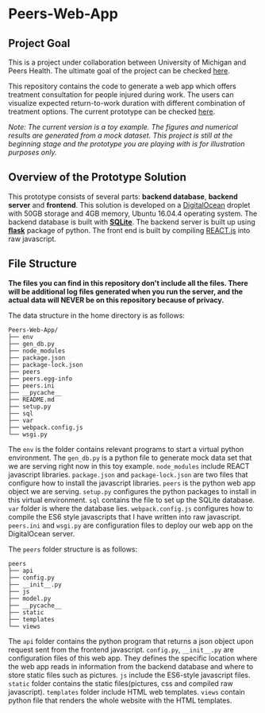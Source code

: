 # Peers-Web-App
## Project Goal
This is a project under collaboration between University of Michigan and Peers Health. The ultimate goal of the project can be checked [here](https://www.peershealth.com/university-of-michigan-rtw-intelligent-learning-research/).

This repository contains the code to generate a web app which offers treatment consultation for people injured during work. The users can visualize expected return-to-work duration with different combination of treatment options. The current prototype can be checked [here](https://notebooks.umichpeers.org). 

*Note: The current version is a toy example. The figures and numerical results are generated from a mock dataset. This project is still at the beginning stage and the prototype you are playing with is for illustration purposes only.*
## Overview of the Prototype Solution
This prototype consists of several parts: **backend database**, **backend server** and **frontend**. This solution is developed on a [DigitalOcean](https://www.digitalocean.com/) droplet with 50GB storage and 4GB memory, Ubuntu 16.04.4 operating system. The backend database is built with [**SQLite**](https://www.sqlite.org/index.html). The backend server is built up using [**flask**](http://flask.pocoo.org/) package of python. The front end is built by compiling [REACT.js](https://reactjs.org/) into raw javascript.
## File Structure
**The files you can find in this repository don't include all the files. There will be additional log files generated when you run the server, and the actual data will NEVER be on this repository because of privacy.**

The data structure in the home directory is as follows:
```
Peers-Web-App/
├── env
├── gen_db.py
├── node_modules
├── package.json
├── package-lock.json
├── peers
├── peers.egg-info
├── peers.ini
├── __pycache__
├── README.md
├── setup.py
├── sql
├── var
├── webpack.config.js
└── wsgi.py
```
The `env` is the folder contains relevant programs to start a virtual python environment. The `gen_db.py` is a python file to generate mock data set that we are serving right now in this toy example. `node_modules` include REACT javascript libraries. `package.json` and `package-lock.json` are two files that configure how to install the javascript libraries. `peers` is the python web app object we are serving. `setup.py` configures the python packages to install in this virtual environment. `sql` contains the file to set up the SQLite database. `var` folder is where the database lies. `webpack.config.js` configures how to compile the ES6 style javascripts that I have written into raw javascript. `peers.ini` and `wsgi.py` are configuration files to deploy our web app on the DigitalOcean server.

The `peers` folder structure is as follows:
```
peers
├── api
├── config.py
├── __init__.py
├── js
├── model.py
├── __pycache__
├── static
├── templates
└── views
```
The `api` folder contains the python program that returns a json object upon request sent from the frontend javascript. `config.py`, `__init__.py` are configuration files of this web app. They defines the specific location where the web app reads in information from the backend database and where to store static files such as pictures. `js` include the ES6-style javascript files. `static` folder contains the static files(pictures, css and compiled raw javascript). `templates` folder include HTML web templates. `views` contain python file that renders the whole website with the HTML templates. 
